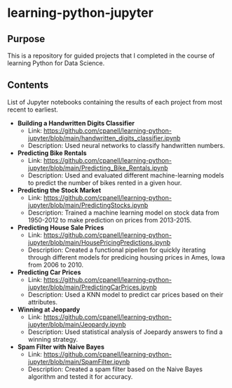 # learning-python-jupyter

## Purpose
This is a repository for guided projects that I completed in the course of learning Python for Data Science.  

## Contents
List of Jupyter notebooks containing the results of each project from most recent to earliest.
* **Building a Handwritten Digits Classifier**
  * Link: https://github.com/cpanell/learning-python-jupyter/blob/main/handwritten_digits_classifier.ipynb
  * Description: Used neural networks to classify handwritten numbers.
* **Predicting Bike Rentals**
  * Link: https://github.com/cpanell/learning-python-jupyter/blob/main/Predicting_Bike_Rentals.ipynb
  * Description: Used and evaluated different machine-learning models to predict the number of bikes rented in a given hour.
* **Predicting the Stock Market**
  * Link: https://github.com/cpanell/learning-python-jupyter/blob/main/PredictingStocks.ipynb
  * Description: Trained a machine learning model on stock data from 1950-2012 to make prediction on prices from 2013-2015. 
* **Predicting House Sale Prices**
  * Link: https://github.com/cpanell/learning-python-jupyter/blob/main/HousePricingPredictions.ipynb
  * Description: Created a functional pipelien for quickly iterating through different models for predicing housing prices in Ames, Iowa from 2006 to 2010.
* **Predicting Car Prices**
  * Link: https://github.com/cpanell/learning-python-jupyter/blob/main/PredictingCarPrices.ipynb
  * Description: Used a KNN model to predict car prices based on their attributes. 
* **Winning at Jeopardy**
  * Link: https://github.com/cpanell/learning-python-jupyter/blob/main/Jeopardy.ipynb
  * Description: Used statistical analysis of Joepardy answers to find a winning strategy.
* **Spam Filter with Naive Bayes**
  * Link: https://github.com/cpanell/learning-python-jupyter/blob/main/SpamFilter.ipynb
  * Description: Created a spam filter based on the Naive Bayes algorithm and tested it for accuracy.
